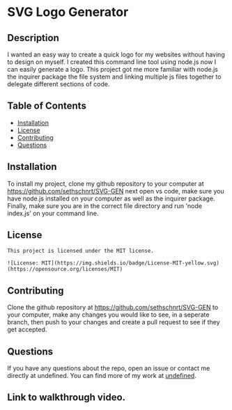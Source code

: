 # SVG Logo Generator

  ## Description

 I wanted an easy way to create a quick logo for my websites without having to design on myself. I created this command line tool using node.js now I can easily generate a logo. This project got me more familiar with node.js the inquirer package the file system and linking multiple js files together to delegate different sections of code.

## Table of Contents 

- [Installation](#installation)
- [License](#license)
- [Contributing](#contributing)
- [Questions](#questions)

## Installation

To install my project, clone my github repository to your computer at https://github.com/sethschnrt/SVG-GEN next open vs code, make sure you have node.js installed on your computer as well as the inquirer package. Finally, make sure you are in the correct file directory and run 'node index.js' on your command line.

## License
  
    This project is licensed under the MIT license. 
      
    ![License: MIT](https://img.shields.io/badge/License-MIT-yellow.svg) (https://opensource.org/licenses/MIT)

## Contributing

Clone the github repository at https://github.com/sethschnrt/SVG-GEN to your computer, make any changes you would like to see, in a seperate branch, then push to your changes and create a pull request to see if they get accepted.


## Questions

If you have any questions about the repo, open an issue or contact me directly at undefined. You can find more of my work at [undefined](https://github.com/undefined/).

## Link to walkthrough video.